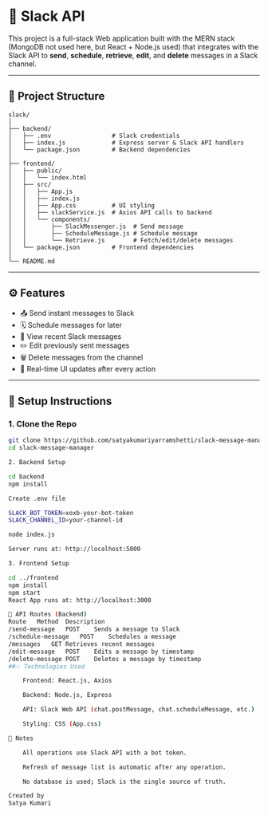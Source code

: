 # 🚀 Slack API 

This project is a full-stack Web application built with the MERN stack (MongoDB not used here, but React + Node.js used) that integrates with the Slack API to **send**, **schedule**, **retrieve**, **edit**, and **delete** messages in a Slack channel.

---

## 📁 Project Structure

```
slack/
│
├── backend/
│   ├── .env                 # Slack credentials
│   ├── index.js             # Express server & Slack API handlers
│   └── package.json         # Backend dependencies
│
├── frontend/
│   ├── public/
│   │   └── index.html
│   ├── src/
│   │   ├── App.js
│   │   ├── index.js
│   │   ├── App.css          # UI styling
│   │   ├── slackService.js  # Axios API calls to backend
│   │   └── components/
│   │       ├── SlackMessenger.js  # Send message
│   │       ├── ScheduleMessage.js # Schedule message
│   │       └── Retrieve.js        # Fetch/edit/delete messages
│   └── package.json         # Frontend dependencies
│
└── README.md
```

---

## ⚙️ Features

- 📤 Send instant messages to Slack
- 🗓️ Schedule messages for later
- 🔁 View recent Slack messages
- ✏️ Edit previously sent messages
- 🗑️ Delete messages from the channel
- 🔄 Real-time UI updates after every action

---

## 🔧 Setup Instructions

### 1. Clone the Repo

```bash
git clone https://github.com/satyakumariyarramshetti/slack-message-manager.git
cd slack-message-manager

2. Backend Setup

cd backend
npm install

Create .env file

SLACK_BOT_TOKEN=xoxb-your-bot-token
SLACK_CHANNEL_ID=your-channel-id

node index.js

Server runs at: http://localhost:5000

3. Frontend Setup

cd ../frontend
npm install
npm start
React App runs at: http://localhost:3000

🔗 API Routes (Backend)
Route	Method	Description
/send-message	POST	Sends a message to Slack
/schedule-message	POST	Schedules a message
/messages	GET	Retrieves recent messages
/edit-message	POST	Edits a message by timestamp
/delete-message	POST	Deletes a message by timestamp
##✨ Technologies Used

    Frontend: React.js, Axios

    Backend: Node.js, Express

    API: Slack Web API (chat.postMessage, chat.scheduleMessage, etc.)

    Styling: CSS (App.css)

📌 Notes

    All operations use Slack API with a bot token.

    Refresh of message list is automatic after any operation.

    No database is used; Slack is the single source of truth.

Created by 
Satya Kumari

